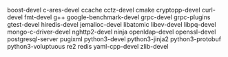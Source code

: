 boost-devel
c-ares-devel
ccache
cctz-devel
cmake
cryptopp-devel
curl-devel
fmt-devel
g++
google-benchmark-devel
grpc-devel
grpc-plugins
gtest-devel
hiredis-devel
jemalloc-devel
libatomic
libev-devel
libpq-devel
mongo-c-driver-devel
nghttp2-devel
ninja
openldap-devel
openssl-devel
postgresql-server
pugixml
python3-devel
python3-jinja2
python3-protobuf
python3-voluptuous
re2
redis
yaml-cpp-devel
zlib-devel
